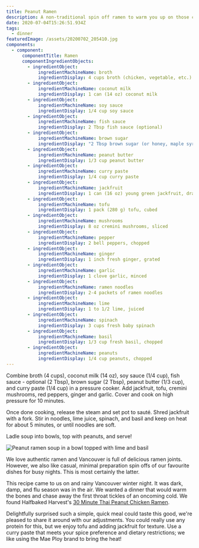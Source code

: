 ```yaml
---
title: Peanut Ramen
description: A non-traditional spin off ramen to warm you up on those cold and rainy nights
date: 2020-07-04T15:26:51.934Z
tags:
  - dinner
featuredImage: /assets/20200702_205410.jpg
components:
  - component:
      componentTitle: Ramen
      componentIngredientObjects:
        - ingredientObject:
            ingredientMachineName: broth
            ingredientDisplay: 4 cups broth (chicken, vegetable, etc.)
        - ingredientObject:
            ingredientMachineName: coconut milk
            ingredientDisplay: 1 can (14 oz) coconut milk
        - ingredientObject:
            ingredientMachineName: soy sauce
            ingredientDisplay: 1/4 cup soy sauce
        - ingredientObject:
            ingredientMachineName: fish sauce
            ingredientDisplay: 2 Tbsp fish sauce (optional)
        - ingredientObject:
            ingredientMachineName: brown sugar
            ingredientDisplay: "2 Tbsp brown sugar (or honey, maple syrup) "
        - ingredientObject:
            ingredientMachineName: peanut butter
            ingredientDisplay: 1/3 cup peanut butter
        - ingredientObject:
            ingredientMachineName: curry paste
            ingredientDisplay: 1/4 cup curry paste
        - ingredientObject:
            ingredientMachineName: jackfruit
            ingredientDisplay: 1 can (16 oz) young green jackfruit, drained
        - ingredientObject:
            ingredientMachineName: tofu
            ingredientDisplay: 1 pack (280 g) tofu, cubed
        - ingredientObject:
            ingredientMachineName: mushrooms
            ingredientDisplay: 8 oz cremini mushrooms, sliced
        - ingredientObject:
            ingredientMachineName: pepper
            ingredientDisplay: 2 bell peppers, chopped
        - ingredientObject:
            ingredientMachineName: ginger
            ingredientDisplay: 1 inch fresh ginger, grated
        - ingredientObject:
            ingredientMachineName: garlic
            ingredientDisplay: 1 clove garlic, minced
        - ingredientObject:
            ingredientMachineName: ramen noodles
            ingredientDisplay: 2-4 packets of ramen noodles
        - ingredientObject:
            ingredientMachineName: lime
            ingredientDisplay: 1 to 1/2 lime, juiced
        - ingredientObject:
            ingredientMachineName: spinach
            ingredientDisplay: 3 cups fresh baby spinach
        - ingredientObject:
            ingredientMachineName: basil
            ingredientDisplay: 1/3 cup fresh basil, chopped
        - ingredientObject:
            ingredientMachineName: peanuts
            ingredientDisplay: 1/4 cup peanuts, chopped
---
```

Combine broth (4 cups), coconut milk (14 oz), soy sauce (1/4 cup), fish sauce - optional (2 Tbsp), brown sugar (2 Tbsp), peanut butter (1/3 cup), and curry paste (1/4 cup) in a pressure cooker. Add jackfruit, tofu, cremini mushrooms, red peppers, ginger and garlic. Cover and cook on high pressure for 10 minutes.

Once done cooking, release the steam and set pot to sauté. Shred jackfruit with a fork. Stir in noodles, lime juice, spinach, and basil and keep on heat for about 5 minutes, or until noodles are soft. 

Ladle soup into bowls, top with peanuts, and serve!

![Peanut ramen soup in a bowl topped with lime and basil](/assets/20200702_205410.jpg "Peanut ramen topped with lime and basil")

We love authentic ramen and Vancouver is full of delicious ramen joints. However, we also like casual, minimal preparation spin offs of our favourite dishes for busy nights. This is most certainly the latter.

This recipe came to us on and rainy Vancouver winter night. It was dark, damp, and flu season was in the air. We wanted a dinner that would warm the bones and chase away the first throat tickles of an oncoming cold. We found Halfbaked Harvest's [30 Minute Thai Peanut Chicken Ramen](https://www.halfbakedharvest.com/20-minute-thai-peanut-chicken-ramen/).

Delightfully surprised such a simple, quick meal could taste this good, we're pleased to share it around with our adjustments. You could really use any protein for this, but we enjoy tofu and adding jackfruit for texture. Use a curry paste that meets your spice preference and dietary restrictions; we like using the Mae Ploy brand to bring the heat!